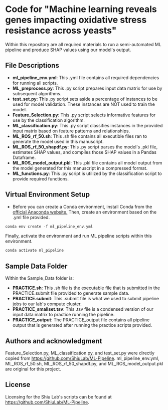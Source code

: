 # Code for "Machine learning reveals genes impacting oxidative stress resistance across yeasts"
Within this repository are all required materials to run a semi-automated ML pipeline and produce SHAP values using our model's output.

## File Descriptions
- **ml_pipeline_env.yml**: This .yml file contains all required dependencies for running all scripts.
- **ML_preprocess.py**: This .py script prepares input data matrix for use by subsequent algorithms.
- **test_set.py**: This .py script sets aside a percentage of instances to be used for model validation. These instances are NOT used to  train the model.
- **Feature_Selection.py**: This .py script selects informative features for use by the classification algorithm.
- **ML_classification.py**: This .py script classifies instances in the provided input matrix based on feature patterns and relationships.
- **ML_ROS_rf_50.sh**: This .sh file contains all executible files ran to generate the model used in this manuscript.
- **ML_ROS_rf_50_shapdf.py**: This .py script parses the model's .pkl file, estimates SHAP values, and compiles those SHAP values in a Pandas Dataframe. 
- **ML_ROS_model_output.pkl**: This .pkl file contains all model output from the model generated for this manuscript in a compressed format.
- **ML_functions.py**: This .py script is utilized by the classification script to provide required functions.

## Virtual Environment Setup
- Before you can create a Conda environment, install Conda from the [official Anaconda website.]([https://www.anaconda.com/])
Then, create an environment based on the .yml file provided.
```python
conda env create -f ml_pipeline_env.yml
```
Finally, activate the environment and run ML pipeline scripts within this environment.
```python
conda activate ml_pipeline
```
## Sample Data Folder
Within the Sample_Data folder is:
- **PRACTICE.sh**: This .sh file is the executable file that is submitted in the PRACTICE.submit file provided to generate sample data.
- **PRACTICE.submit**: This .submit file is what we used to submit pipeline jobs to our lab's compute cluster.
- **PRACTICE_smallset.tsv**: This .tsv file is a condensed version of our input data matrix to practice running the pipeline.
- **PRACTICE_output**: The PRACTICE_output file contains all pipeline output that is generated after running the practice scripts provided.

## Authors and acknowledgment
Feature_Selection.py, ML_classification.py, and test_set.py were directly copied from https://github.com/ShiuLab/ML-Pipeline.
ml_pipeline_env.yml, ML_ROS_rf_50.sh, ML_ROS_rf_50_shapdf.py, and ML_ROS_model_output.pkl are original for this project.

## License
Licensing for the Shiu Lab's scripts can be found at https://github.com/ShiuLab/ML-Pipeline.
